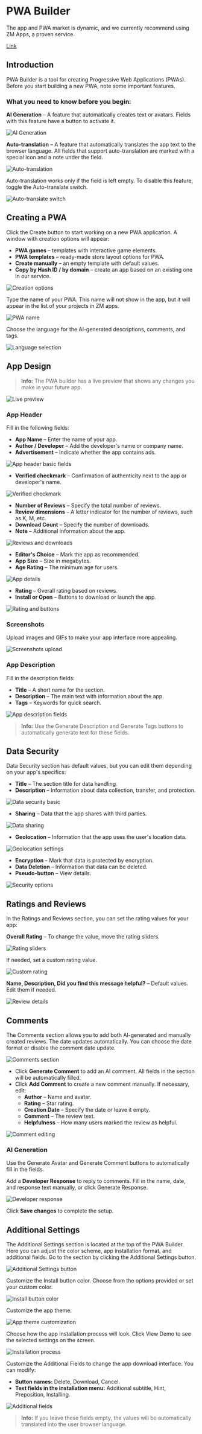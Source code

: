 # PWA Builder

The app and PWA market is dynamic, and we currently recommend using ZM Apps, a proven service.

[Link](https://zm.app/) 

## Introduction

PWA Builder is a tool for creating Progressive Web Applications (PWAs). Before you start building a new PWA, note some important features.

### What you need to know before you begin:

**AI Generation** – A feature that automatically creates text or avatars. Fields with this feature have a button to activate it.

![AI Generation](/img/5.4/image1.png)

**Auto-translation** – A feature that automatically translates the app text to the browser language. All fields that support auto-translation are marked with a special icon and a note under the field.

![Auto-translation](/img/5.4/image2.png)

Auto-translation works only if the field is left empty. To disable this feature, toggle the Auto-translate switch.

![Auto-translate switch](/img/5.4/image3.png)

## Creating a PWA

Click the Create button to start working on a new PWA application. A window with creation options will appear:

- **PWA games** – templates with interactive game elements.
- **PWA templates** – ready-made store layout options for PWA.
- **Create manually** – an empty template with default values.
- **Copy by Hash ID / by domain** – create an app based on an existing one in our service.

![Creation options](/img/5.4/image4.png)

Type the name of your PWA. This name will not show in the app, but it will appear in the list of your projects in ZM apps.

![PWA name](/img/5.4/image5.png)

Choose the language for the AI-generated descriptions, comments, and tags.

![Language selection](/img/5.4/image6.png)

## App Design

> **Info:** The PWA builder has a live preview that shows any changes you make in your future app.

![Live preview](/img/5.4/image7.png)

### App Header

Fill in the following fields:

- **App Name** – Enter the name of your app.
- **Author / Developer** – Add the developer's name or company name.
- **Advertisement** – Indicate whether the app contains ads.

![App header basic fields](/img/5.4/image8.png)

- **Verified checkmark** – Confirmation of authenticity next to the app or developer's name.

![Verified checkmark](/img/5.4/image9.png)

- **Number of Reviews** – Specify the total number of reviews.
- **Review dimensions** – A letter indicator for the number of reviews, such as K, M, etc.
- **Download Count** – Specify the number of downloads.
- **Note** – Additional information about the app.

![Reviews and downloads](/img/5.4/image10.png)

- **Editor's Choice** – Mark the app as recommended.
- **App Size** – Size in megabytes.
- **Age Rating** – The minimum age for users.

![App details](/img/5.4/image11.png)

- **Rating** – Overall rating based on reviews.
- **Install or Open** – Buttons to download or launch the app.

![Rating and buttons](/img/5.4/image12.png)

### Screenshots

Upload images and GIFs to make your app interface more appealing.

![Screenshots upload](/img/5.4/image13.png)

### App Description

Fill in the description fields:

- **Title** – A short name for the section.
- **Description** – The main text with information about the app.
- **Tags** – Keywords for quick search.

![App description fields](/img/5.4/image14.png)

> **Info:** Use the Generate Description and Generate Tags buttons to automatically generate text for these fields.

## Data Security

Data Security section has default values, but you can edit them depending on your app's specifics:

- **Title** – The section title for data handling.
- **Description** – Information about data collection, transfer, and protection.

![Data security basic](/img/5.4/image15.png)

- **Sharing** – Data that the app shares with third parties.

![Data sharing](/img/5.4/image16.png)

- **Geolocation** – Information that the app uses the user's location data.

![Geolocation settings](/img/5.4/image17.png)

- **Encryption** – Mark that data is protected by encryption.
- **Data Deletion** – Information that data can be deleted.
- **Pseudo-button** – View details.

![Security options](/img/5.4/image18.png)

## Ratings and Reviews

In the Ratings and Reviews section, you can set the rating values for your app:

**Overall Rating** – To change the value, move the rating sliders.

![Rating sliders](/img/5.4/image19.png)

If needed, set a custom rating value.

![Custom rating](/img/5.4/image20.png)

**Name, Description, Did you find this message helpful?** – Default values. Edit them if needed.

![Review details](/img/5.4/image21.png)

## Comments

The Comments section allows you to add both AI-generated and manually created reviews. The date updates automatically. You can choose the date format or disable the comment date update.

![Comments section](/img/5.4/image22.png)

- Click **Generate Comment** to add an AI comment. All fields in the section will be automatically filled.
- Click **Add Comment** to create a new comment manually. If necessary, edit:
  - **Author** – Name and avatar.
  - **Rating** – Star rating.
  - **Creation Date** – Specify the date or leave it empty.
  - **Comment** – The review text.
  - **Helpfulness** – How many users marked the review as helpful.

![Comment editing](/img/5.4/image23.png)

### AI Generation

Use the Generate Avatar and Generate Comment buttons to automatically fill in the fields.

Add a **Developer Response** to reply to comments. Fill in the name, date, and response text manually, or click Generate Response.

![Developer response](/img/5.4/image24.png)

Click **Save changes** to complete the setup.

## Additional Settings

The Additional Settings section is located at the top of the PWA Builder. Here you can adjust the color scheme, app installation format, and additional fields. Go to the section by clicking the Additional Settings button.

![Additional Settings button](/img/5.4/image25.png)

Customize the Install button color. Choose from the options provided or set your custom color.

![Install button color](/img/5.4/image26.png)

Customize the app theme.

![App theme customization](/img/5.4/image27.png)

Choose how the app installation process will look. Click View Demo to see the selected settings on the screen.

![Installation process](/img/5.4/image28.png)

Customize the Additional Fields to change the app download interface. You can modify:

- **Button names:** Delete, Download, Cancel.
- **Text fields in the installation menu:** Additional subtitle, Hint, Preposition, Installing.

![Additional fields](/img/5.4/image29.png)

> **Info:** If you leave these fields empty, the values will be automatically translated into the user browser language.